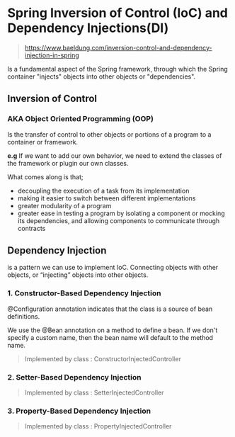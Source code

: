 # Spring Inversion of Control (IoC) and Dependency Injections(DI)
> https://www.baeldung.com/inversion-control-and-dependency-injection-in-spring
> 
Is a fundamental aspect of the Spring framework, through which the Spring container "injects" objects into other objects or "dependencies".

## Inversion of Control
### AKA Object Oriented Programming (OOP)

Is the transfer of control to other objects or portions of a program to a container or framework. 

**e.g**  If we want to add our own behavior, we need to extend the classes of the framework or plugin our own classes.

What comes along is that;
* decoupling the execution of a task from its implementation
* making it easier to switch between different implementations
* greater modularity of a program
* greater ease in testing a program by isolating a component or mocking its dependencies, and allowing components to communicate through contracts

## Dependency Injection
is a pattern we can use to implement IoC. Connecting objects with other objects, or “injecting” objects into other objects.


### 1. Constructor-Based Dependency Injection
@Configuration annotation indicates that the class is a source of bean definitions. 

We use the @Bean annotation on a method to define a bean. If we don't specify a custom name, then the bean name will default to the method name.

> Implemented by class : ConstructorInjectedController
### 2. Setter-Based Dependency Injection
> Implemented by class : SetterInjectedController
### 3. Property-Based Dependency Injection
> Implemented by class : PropertyInjectedController